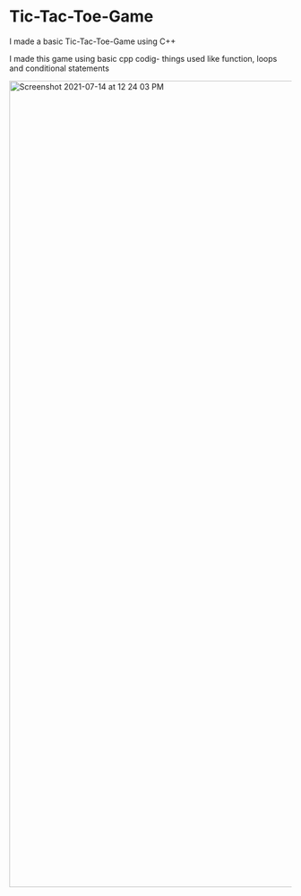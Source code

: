 # Tic-Tac-Toe-Game
I made a basic Tic-Tac-Toe-Game using C++

I made this game using basic cpp codig- things used like function, loops and conditional statements

<img width="1440" alt="Screenshot 2021-07-14 at 12 24 03 PM" src="https://user-images.githubusercontent.com/57124634/125577708-7d033838-3182-4d17-89aa-3ee0bcb64255.png">

